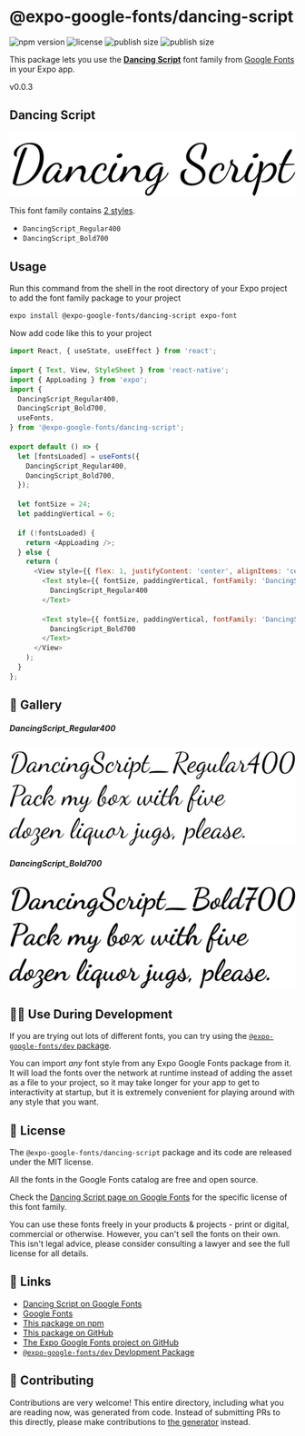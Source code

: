 # @expo-google-fonts/dancing-script

![npm version](https://flat.badgen.net/npm/v/@expo-google-fonts/dancing-script)
![license](https://flat.badgen.net/github/license/expo/google-fonts)
![publish size](https://flat.badgen.net/packagephobia/install/@expo-google-fonts/dancing-script)
![publish size](https://flat.badgen.net/packagephobia/publish/@expo-google-fonts/dancing-script)

This package lets you use the [**Dancing Script**](https://fonts.google.com/specimen/Dancing+Script) font family from [Google Fonts](https://fonts.google.com/) in your Expo app.

v0.0.3

## Dancing Script

![Dancing Script](./font-family.png)

This font family contains [2 styles](#-gallery).

- `DancingScript_Regular400`
- `DancingScript_Bold700`

## Usage

Run this command from the shell in the root directory of your Expo project to add the font family package to your project
```sh
expo install @expo-google-fonts/dancing-script expo-font
```

Now add code like this to your project
```js
import React, { useState, useEffect } from 'react';

import { Text, View, StyleSheet } from 'react-native';
import { AppLoading } from 'expo';
import {
  DancingScript_Regular400,
  DancingScript_Bold700,
  useFonts,
} from '@expo-google-fonts/dancing-script';

export default () => {
  let [fontsLoaded] = useFonts({
    DancingScript_Regular400,
    DancingScript_Bold700,
  });

  let fontSize = 24;
  let paddingVertical = 6;

  if (!fontsLoaded) {
    return <AppLoading />;
  } else {
    return (
      <View style={{ flex: 1, justifyContent: 'center', alignItems: 'center' }}>
        <Text style={{ fontSize, paddingVertical, fontFamily: 'DancingScript_Regular400' }}>
          DancingScript_Regular400
        </Text>

        <Text style={{ fontSize, paddingVertical, fontFamily: 'DancingScript_Bold700' }}>
          DancingScript_Bold700
        </Text>
      </View>
    );
  }
};

```

## 🔡 Gallery

##### DancingScript_Regular400
![DancingScript_Regular400](./40f021e25f9f4e2b67f5072ac941218596581a1621931f44173cbf5245b91fd3.ttf.png)

##### DancingScript_Bold700
![DancingScript_Bold700](./4a2aa446dc86aad49ec46eb66fb313889bded9ef23f286664bba90a2eb156f87.ttf.png)


## 👩‍💻 Use During Development

If you are trying out lots of different fonts, you can try using the [`@expo-google-fonts/dev` package](https://github.com/expo/google-fonts/tree/master/font-packages/dev#readme).

You can import *any* font style from any Expo Google Fonts package from it. It will load the fonts
over the network at runtime instead of adding the asset as a file to your project, so it may take longer
for your app to get to interactivity at startup, but it is extremely convenient
for playing around with any style that you want.

## 📖 License

The `@expo-google-fonts/dancing-script` package and its code are released under the MIT license.

All the fonts in the Google Fonts catalog are free and open source.

Check the [Dancing Script page on Google Fonts](https://fonts.google.com/specimen/Dancing+Script) for the specific license of this font family.

You can use these fonts freely in your products & projects - print or digital, commercial or otherwise. However, you can't sell the fonts on their own. This isn't legal advice, please consider consulting a lawyer and see the full license for all details.

## 🔗 Links

- [Dancing Script on Google Fonts](https://fonts.google.com/specimen/Dancing+Script)
- [Google Fonts](https://fonts.google.com/)
- [This package on npm](https://www.npmjs.com/package/@expo-google-fonts/dancing-script)
- [This package on GitHub](https://github.com/expo/google-fonts/tree/master/font-packages/dancing-script)
- [The Expo Google Fonts project on GitHub](https://github.com/expo/google-fonts)
- [`@expo-google-fonts/dev` Devlopment Package](https://github.com/expo/google-fonts/tree/master/font-packages/dev)


## 🤝 Contributing

Contributions are very welcome! This entire directory, including what you are reading now, was generated from code. Instead of submitting PRs to this directly, please make contributions to [the generator](https://github.com/expo/google-fonts/tree/master/packages/generator) instead.
